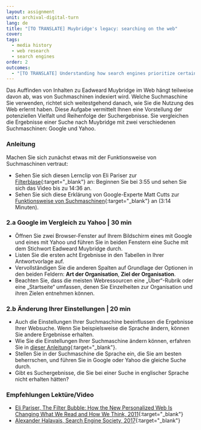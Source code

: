 ```yaml
---
layout: assignment
unit: archival-digital-turn
lang: de
title: "[TO TRANSLATE] Muybridge's legacy: searching on the web"
cover:
tags:
  - media history
  - web research
  - search engines
order: 2
outcomes:
  - "[TO TRANSLATE] Understanding how search engines prioritize certain search results"
---
```


Das Auffinden von Inhalten zu Eadweard Muybridge im Web hängt teilweise davon ab, was von Suchmaschinen indexiert wird. Welche Suchmaschine Sie verwenden, richtet sich weitestgehend danach, wie Sie die Nutzung des Web erlernt haben. Diese Aufgabe vermittelt Ihnen eine Vorstellung der potenziellen Vielfalt und Reihenfolge der Suchergebnisse. Sie vergleichen die Ergebnisse einer Suche nach Muybridge mit zwei verschiedenen Suchmaschinen: Google und Yahoo.

<!-- more -->

<!-- briefing-student -->

### Anleitung
<!-- section-contents -->

Machen Sie sich zunächst etwas mit der Funktionsweise von Suchmaschinen vertraut:
- Sehen Sie sich diesen Lernclip von Eli Pariser zur [Filterblase](https://www.youtube.com/watch?v=Dua_UvR5mtI){:target="_blank"} an: Beginnen Sie bei 3:55 und sehen Sie sich das Video bis zu 14:36 an.
- Sehen Sie sich diese Erklärung von Google-Experte Matt Cutts zur [Funktionsweise von Suchmaschinen](https://www.youtube.com/watch?v=BNHR6IQJGZs){:target="_blank"} an (3:14 Minuten). 

<!-- section -->

### 2.a Google im Vergleich zu Yahoo | 30 min
<!-- section-contents -->

- Öffnen Sie zwei Browser-Fenster auf Ihrem Bildschirm  eines mit Google und eines mit Yahoo  und führen Sie in beiden Fenstern eine Suche mit dem Stichwort Eadweard Muybridge durch.
- Listen Sie die ersten acht Ergebnisse in den Tabellen in Ihrer Antwortvorlage auf.
- Vervollständigen Sie die anderen Spalten auf Grundlage der Optionen in den beiden Feldern: **Art der Organisation**, **Ziel der Organisation**.
- Beachten Sie, dass die meisten Webressourcen eine „Über“-Rubrik oder eine „Startseite“ umfassen, denen Sie Einzelheiten zur Organisation und ihren Zielen entnehmen können.  

<!-- section -->

### 2.b Änderung Ihrer Einstellungen | 20 min
<!-- section-contents -->

- Auch die Einstellungen Ihrer Suchmaschine beeinflussen die Ergebnisse Ihrer Websuche. Wenn Sie beispielsweise die Sprache ändern, können Sie andere Ergebnisse erhalten.
- Wie Sie die Einstellungen Ihrer Suchmaschine ändern können, erfahren Sie in [dieser Anleitung](https://docs.google.com/document/d/1ViUm0C3Ov1w5ut1O7uY0FoOyaQxw82hvTfkfN3ZfqeA/edit){:target="_blank"}. 
- Stellen Sie in der Suchmaschine die Sprache ein, die Sie am besten beherrschen, und führen Sie in Google oder Yahoo die gleiche Suche durch. 
- Gibt es Suchergebnisse, die Sie bei einer Suche in englischer Sprache nicht erhalten hätten?

<!-- section -->

### Empfehlungen Lektüre/Video
<!-- section-contents -->

- [Eli Pariser, The Filter Bubble: How the New Personalized Web Is Changing What We Read and How We Think, 2011](https://books.google.nl/books/about/The_Filter_Bubble.html?id=wcalrOI1YbQC&redir_esc=y){:target="_blank"}
- [Alexander Halavais, Search Engine Society, 2017](https://books.google.nl/books?id=RLpADwAAQBAJ&printsec=frontcover&dq=how+do+search+engines+work&hl=nl&sa=X&ved=0ahUKEwjM_rDRz7DdAhUxMewKHdjBBLUQ6AEIRzAE){:target="_blank"}

<!-- briefing-teacher -->
